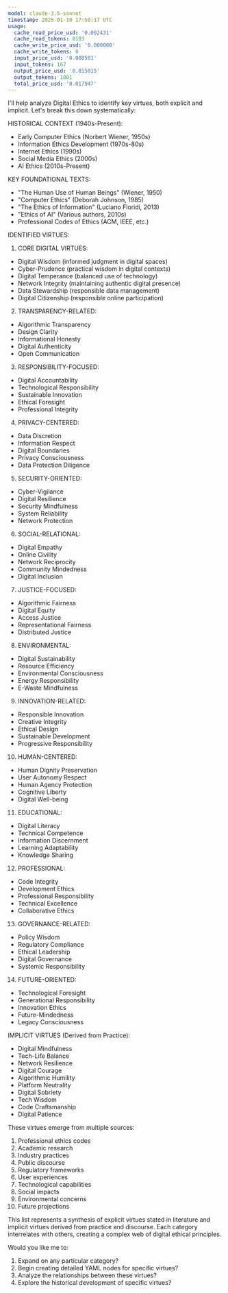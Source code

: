 ```yaml
---
model: claude-3.5-sonnet
timestamp: 2025-01-10 17:58:17 UTC
usage:
  cache_read_price_usd: '0.002431'
  cache_read_tokens: 8103
  cache_write_price_usd: '0.000000'
  cache_write_tokens: 0
  input_price_usd: '0.000501'
  input_tokens: 167
  output_price_usd: '0.015015'
  output_tokens: 1001
  total_price_usd: '0.017947'
---
```


I'll help analyze Digital Ethics to identify key virtues, both explicit and implicit. Let's break this down systematically:

HISTORICAL CONTEXT (1940s-Present):
- Early Computer Ethics (Norbert Wiener, 1950s)
- Information Ethics Development (1970s-80s)
- Internet Ethics (1990s)
- Social Media Ethics (2000s)
- AI Ethics (2010s-Present)

KEY FOUNDATIONAL TEXTS:
- "The Human Use of Human Beings" (Wiener, 1950)
- "Computer Ethics" (Deborah Johnson, 1985)
- "The Ethics of Information" (Luciano Floridi, 2013)
- "Ethics of AI" (Various authors, 2010s)
- Professional Codes of Ethics (ACM, IEEE, etc.)

IDENTIFIED VIRTUES:

1. CORE DIGITAL VIRTUES:
- Digital Wisdom (informed judgment in digital spaces)
- Cyber-Prudence (practical wisdom in digital contexts)
- Digital Temperance (balanced use of technology)
- Network Integrity (maintaining authentic digital presence)
- Data Stewardship (responsible data management)
- Digital Citizenship (responsible online participation)

2. TRANSPARENCY-RELATED:
- Algorithmic Transparency
- Design Clarity
- Informational Honesty
- Digital Authenticity
- Open Communication

3. RESPONSIBILITY-FOCUSED:
- Digital Accountability
- Technological Responsibility
- Sustainable Innovation
- Ethical Foresight
- Professional Integrity

4. PRIVACY-CENTERED:
- Data Discretion
- Information Respect
- Digital Boundaries
- Privacy Consciousness
- Data Protection Diligence

5. SECURITY-ORIENTED:
- Cyber-Vigilance
- Digital Resilience
- Security Mindfulness
- System Reliability
- Network Protection

6. SOCIAL-RELATIONAL:
- Digital Empathy
- Online Civility
- Network Reciprocity
- Community Mindedness
- Digital Inclusion

7. JUSTICE-FOCUSED:
- Algorithmic Fairness
- Digital Equity
- Access Justice
- Representational Fairness
- Distributed Justice

8. ENVIRONMENTAL:
- Digital Sustainability
- Resource Efficiency
- Environmental Consciousness
- Energy Responsibility
- E-Waste Mindfulness

9. INNOVATION-RELATED:
- Responsible Innovation
- Creative Integrity
- Ethical Design
- Sustainable Development
- Progressive Responsibility

10. HUMAN-CENTERED:
- Human Dignity Preservation
- User Autonomy Respect
- Human Agency Protection
- Cognitive Liberty
- Digital Well-being

11. EDUCATIONAL:
- Digital Literacy
- Technical Competence
- Information Discernment
- Learning Adaptability
- Knowledge Sharing

12. PROFESSIONAL:
- Code Integrity
- Development Ethics
- Professional Responsibility
- Technical Excellence
- Collaborative Ethics

13. GOVERNANCE-RELATED:
- Policy Wisdom
- Regulatory Compliance
- Ethical Leadership
- Digital Governance
- Systemic Responsibility

14. FUTURE-ORIENTED:
- Technological Foresight
- Generational Responsibility
- Innovation Ethics
- Future-Mindedness
- Legacy Consciousness

IMPLICIT VIRTUES (Derived from Practice):
- Digital Mindfulness
- Tech-Life Balance
- Network Resilience
- Digital Courage
- Algorithmic Humility
- Platform Neutrality
- Digital Sobriety
- Tech Wisdom
- Code Craftsmanship
- Digital Patience

These virtues emerge from multiple sources:
1. Professional ethics codes
2. Academic research
3. Industry practices
4. Public discourse
5. Regulatory frameworks
6. User experiences
7. Technological capabilities
8. Social impacts
9. Environmental concerns
10. Future projections

This list represents a synthesis of explicit virtues stated in literature and implicit virtues derived from practice and discourse. Each category interrelates with others, creating a complex web of digital ethical principles.

Would you like me to:
1. Expand on any particular category?
2. Begin creating detailed YAML nodes for specific virtues?
3. Analyze the relationships between these virtues?
4. Explore the historical development of specific virtues?